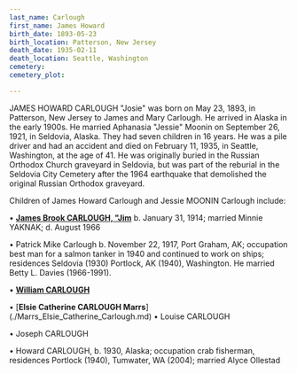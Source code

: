 ```yaml
---
last_name: Carlough
first_name: James Howard
birth_date: 1893-05-23
birth_location: Patterson, New Jersey
death_date: 1935-02-11
death_location: Seattle, Washington
cemetery: 
cemetery_plot: 

---
```


JAMES HOWARD CARLOUGH "Josie" was born on May 23, 1893, in Patterson, New Jersey to James and Mary Carlough. He arrived in Alaska in the early 1900s. He married Aphanasia "Jessie" Moonin on September 26, 1921, in Seldovia, Alaska. They had seven children in 16 years. He was a pile driver and had an accident and died on February 11, 1935, in Seattle, Washington, at the age of 41. He was originally buried in the Russian Orthodox Church graveyard in Seldovia, but was part of the reburial in the Seldovia City Cemetery after the 1964 earthquake that demolished the original Russian Orthodox graveyard.

Children of James Howard Carlough and Jessie MOONIN Carlough include:

•	[**James Brook CARLOUGH, "Jim**](./Carlough_James_Brooke.md) b. January 31, 1914; married Minnie YAKNAK; d. August 1966

•	Patrick Mike Carlough b. November 22, 1917, Port Graham, AK; occupation best man for a salmon tanker in 1940 and continued to work on ships; residences Seldovia (1930) Portlock, AK (1940), Washington. He married Betty L. Davies (1966-1991).

•	[**William CARLOUGH**](./Carlough_William_A.md)

•	[**Elsie Catherine CARLOUGH Marrs**] (./Marrs_Elsie_Catherine_Carlough.md)
•	Louise CARLOUGH

•	Joseph CARLOUGH

•	Howard CARLOUGH, b. 1930, Alaska; occupation crab fisherman, residences Portlock (1940), Tumwater, WA (2004); married Alyce Ollestad






